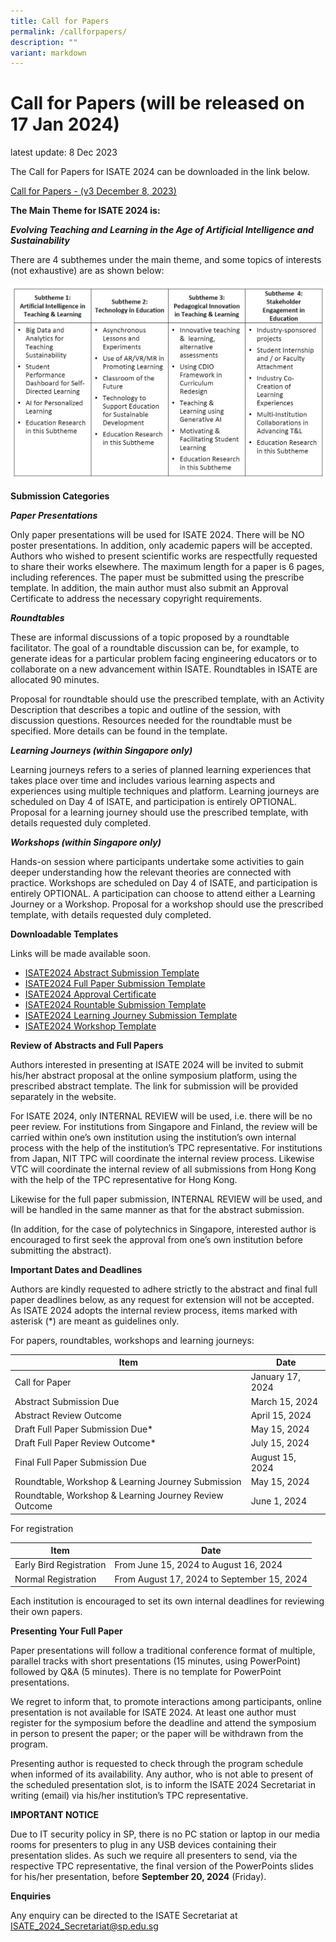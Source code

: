 ```yaml
---
title: Call for Papers
permalink: /callforpapers/
description: ""
variant: markdown
---
```

# Call for Papers (will be released on 17 Jan 2024)
latest update: 8 Dec 2023

The Call for Papers for ISATE 2024 can be downloaded in the link below.

[Call for Papers - (v3 December 8, 2023)](/files/Call_for_Papers__v3_December_8__2023_.pdf)

**The Main Theme for ISATE 2024 is:** 

***Evolving Teaching and Learning in the Age of Artificial Intelligence and Sustainability***


There are 4 subthemes under the main theme, and some topics of interests (not exhaustive) are as shown below:

![](/images/subthemes-table.jpg)


**Submission Categories**

***Paper Presentations***

Only paper presentations will be used for ISATE 2024. There will be NO poster presentations. In addition, only academic papers will be accepted. Authors who wished to present scientific works are respectfully requested to share their works elsewhere. The maximum length for a paper is 6 pages, including references. The paper must be submitted using the prescribe template. In addition, the main author must also submit an Approval Certificate to address the necessary copyright requirements. 

***Roundtables***

These are informal discussions of a topic proposed by a roundtable facilitator. The goal of a roundtable discussion can be, for example, to generate ideas for a particular problem facing engineering educators or to collaborate on a new advancement within ISATE. Roundtables in ISATE are allocated 90 minutes.

Proposal for roundtable should use the prescribed template, with an Activity Description that describes a topic and outline of the session, with discussion questions. Resources needed for the roundtable must be specified. More details can be found in the template.

***Learning Journeys (within Singapore only)***

Learning journeys refers to a series of planned learning experiences that takes place over time and includes various learning aspects and experiences using multiple techniques and platform. Learning journeys are scheduled on Day 4 of ISATE, and participation is entirely OPTIONAL. Proposal for a learning journey should use the prescribed template, with details requested duly completed.


***Workshops (within Singapore only)***

Hands-on session where participants undertake some activities to gain deeper understanding how the relevant theories are connected with practice. Workshops are scheduled on Day 4 of ISATE, and participation is entirely OPTIONAL. A participation can choose to attend either a Learning Journey or a Workshop. Proposal for a workshop should use the prescribed template, with details requested duly completed.




**Downloadable Templates**

Links will be made available soon.

* [ISATE2024 Abstract Submission Template](https://docs.google.com/document/d/1Ew8tzPYxZvbAc6V2nn5M0V3C8qnV2DOC/edit?usp=sharing&ouid=115597147790999350487&rtpof=true&sd=true)
* [ISATE2024 Full Paper Submission Template](https://docs.google.com/document/d/132E7HsI1hnJuwCv85_NBuqgwQetwWS1H/edit?usp=sharing&ouid=115597147790999350487&rtpof=true&sd=true)
* [ISATE2024 Approval Certificate](https://drive.google.com/file/d/1Rkyn9zbRcx2qCFe3FvP366jUu0jy-E9s/view?usp=sharing)
* [ISATE2024 Rountable Submission Template](https://docs.google.com/document/d/1tKzKvGP1EEyqaabS9GVrGhLSkwW-yVi9/edit?usp=sharing&ouid=115597147790999350487&rtpof=true&sd=true)
* [ISATE2024 Learning Journey Submission Template](https://docs.google.com/document/d/1Ymr-kw4Uq1RTq34AH5OLyjLry1bS_7Lm/edit?usp=sharing&ouid=115597147790999350487&rtpof=true&sd=true)
* [ISATE2024 Workshop Template](https://docs.google.com/document/d/1rWNmkOCykHlaAJiUx9GEB4Ai8_hgzIb7/edit?usp=sharing&ouid=115597147790999350487&rtpof=true&sd=true)


**Review of Abstracts and Full Papers**

Authors interested in presenting at ISATE 2024 will be invited to submit his/her abstract proposal at the online symposium platform, using the prescribed abstract template. The link for submission will be provided separately in the website.

For ISATE 2024, only INTERNAL REVIEW will be used, i.e. there will be no peer review. For institutions from Singapore and Finland, the review will be carried within one’s own institution using the institution’s own internal process with the help of the institution’s TPC representative. For institutions from Japan, NIT TPC will coordinate the internal review process. Likewise VTC will coordinate the internal review of all submissions from Hong Kong with the help of the TPC representative for Hong Kong.

Likewise for the full paper submission, INTERNAL REVIEW will be used, and will be handled in the same manner as that for the abstract submission.

(In addition, for the case of polytechnics in Singapore, interested author is encouraged to first seek the approval from one’s own institution before submitting the abstract).

**Important Dates and Deadlines**

Authors are kindly requested to adhere strictly to the abstract and final full paper deadlines below, as any request for extension will not be accepted. As ISATE 2024 adopts the internal review process, items marked with asterisk (*) are meant as guidelines only.

For papers, roundtables, workshops and learning journeys:

| Item | Date |
| -------- | -------- |
| Call for Paper     | January 17, 2024     |
| Abstract Submission Due | March 15, 2024 |
| Abstract Review Outcome | April 15, 2024 |
| Draft Full Paper Submission Due* | May 15, 2024 |
| Draft Full Paper Review Outcome* | July 15, 2024 |
| Final Full Paper Submission Due | August 15, 2024 |
| Roundtable, Workshop & Learning Journey Submission | May 15, 2024 |
| Roundtable, Workshop & Learning Journey Review Outcome | June 1, 2024 |

For registration

| Item | Date |
| -------- | -------- |
| Early Bird Registration     | From June 15, 2024 to August 16, 2024     |
| Normal Registration     | From August 17, 2024 to September 15, 2024     |

Each institution is encouraged to set its own internal deadlines for reviewing their own papers.


**Presenting Your Full Paper**

Paper presentations will follow a traditional conference format of multiple, parallel tracks with short presentations (15 minutes, using PowerPoint) followed by Q&A (5 minutes). There is no template for PowerPoint presentations.

We regret to inform that, to promote interactions among participants, online presentation is not available for ISATE 2024. At least one author must register for the symposium before the deadline and attend the symposium in person to present the paper; or the paper will be withdrawn from the program.

Presenting author is requested to check through the program schedule when informed of its availability. Any author, who is not able to present of the scheduled presentation slot, is to inform the ISATE 2024 Secretariat in writing (email) via his/her institution’s TPC representative. 

**IMPORTANT NOTICE**

Due to IT security policy in SP, there is no PC station or laptop in our media rooms for presenters to plug in any USB devices containing their presentation slides. As such we require all presenters to send, via the respective TPC representative, the final version of the PowerPoints slides for his/her presentation, before **September 20, 2024** (Friday).



**Enquiries**

Any enquiry can be directed to the ISATE Secretariat at [ISATE_2024_Secretariat@sp.edu.sg](mailto:ISATE_2024_Secretariat@sp.edu.sg)